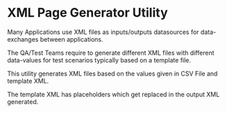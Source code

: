 # XML Page Generator Utility


Many Applications use XML files as inputs/outputs datasources for data-exchanges between applications.

The QA/Test Teams require to generate different XML files with different data-values for test scenarios typically based on a template file.

This utility generates XML files based on the values given in CSV File and template XML.

The template XML has placeholders which get replaced in the output XML generated.

